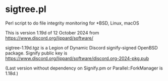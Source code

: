 # sigtree.pl
Perl script to do file integrity monitoring for *BSD, Linux, macOS

This is version 1.19d of 12 October 2024 from https://www.discord.org/lippard/software/

sigtree-1.19d.tgz is a Legion of Dynamic Discord signify-signed OpenBSD package. Signify public key is https://www.discord.org/lippard/software/discord.org-2024-pkg.pub

(Last version without dependency on Signify.pm or Parallel::ForkManager is 1.18d.)
